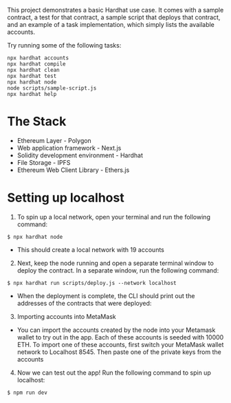 This project demonstrates a basic Hardhat use case. It comes with a sample contract, a test for that contract, a sample script that deploys that contract, and an example of a task implementation, which simply lists the available accounts.

Try running some of the following tasks:

```shell
npx hardhat accounts
npx hardhat compile
npx hardhat clean
npx hardhat test
npx hardhat node
node scripts/sample-script.js
npx hardhat help
```

# The Stack

- Ethereum Layer - Polygon
- Web application framework - Next.js
- Solidity development environment - Hardhat
- File Storage - IPFS
- Ethereum Web Client Library - Ethers.js

# Setting up localhost

1. To spin up a local network, open your terminal and run the following command:

```
$ npx hardhat node
```

- This should create a local network with 19 accounts

2. Next, keep the node running and open a separate terminal window to deploy the contract. In a separate window, run the following command:

```
$ npx hardhat run scripts/deploy.js --network localhost
```

- When the deployment is complete, the CLI should print out the addresses of the contracts that were deployed:

3. Importing accounts into MetaMask

- You can import the accounts created by the node into your Metamask wallet to try out in the app. Each of these accounts is seeded with 10000 ETH. To import one of these accounts, first switch your MetaMask wallet network to Localhost 8545. Then paste one of the private keys from the accounts

4. Now we can test out the app! Run the following command to spin up localhost:

```
$ npm run dev
```
